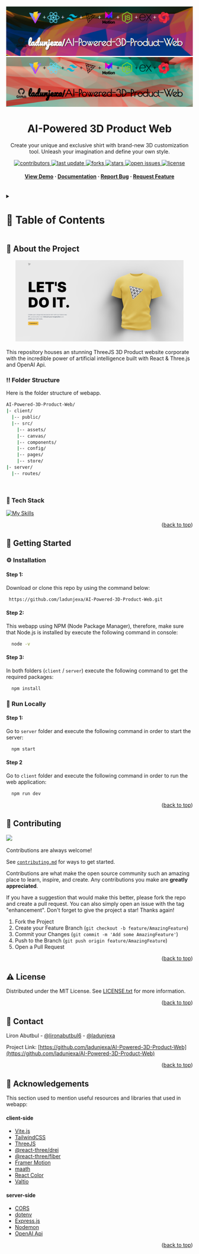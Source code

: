 <a name="readme-top"></a>
<div align="center">

  ![Project Banner](readme_assets/readme_banner.png#gh-dark-mode-only)
  ![Project Banner](readme_assets/readme_banner-light.png#gh-light-mode-only)

  <h1>AI-Powered 3D Product Web</h1>
  
  <p>
    Create your unique and exclusive shirt with brand-new 3D customization tool. Unleash your imagination and define your own style.
  </p>

<!-- Badges -->
<p>
  <a href="https://github.com/ladunjexa/AI-Powered-3D-Product-Web/graphs/contributors">
    <img src="https://img.shields.io/github/contributors/ladunjexa/AI-Powered-3D-Product-Web" alt="contributors" />
  </a>
  <a href="">
    <img src="https://img.shields.io/github/last-commit/ladunjexa/AI-Powered-3D-Product-Web" alt="last update" />
  </a>
  <a href="https://github.com/ladunjexa/AI-Powered-3D-Product-Web/network/members">
    <img src="https://img.shields.io/github/forks/ladunjexa/AI-Powered-3D-Product-Web" alt="forks" />
  </a>
  <a href="https://github.com/ladunjexa/AI-Powered-3D-Product-Web/stargazers">
    <img src="https://img.shields.io/github/stars/ladunjexa/AI-Powered-3D-Product-Web" alt="stars" />
  </a>
  <a href="https://github.com/ladunjexa/AI-Powered-3D-Product-Web/issues/">
    <img src="https://img.shields.io/github/issues/ladunjexa/AI-Powered-3D-Product-Web" alt="open issues" />
  </a>
  <a href="https://github.com/ladunjexa/AI-Powered-3D-Product-Web/blob/master/LICENSE">
    <img src="https://img.shields.io/github/license/ladunjexa/AI-Powered-3D-Product-Web.svg" alt="license" />
  </a>
</p>
   
 <h4>
    <a href="https://ai-powered-3-d-product-web.vercel.app/">View Demo</a>
  <span> · </span>
    <a href="https://github.com/ladunjexa/AI-Powered-3D-Product-Web">Documentation</a>
  <span> · </span>
    <a href="https://github.com/ladunjexa/AI-Powered-3D-Product-Web/issues/">Report Bug</a>
  <span> · </span>
    <a href="https://github.com/ladunjexa/AI-Powered-3D-Product-Web/issues/">Request Feature</a>
  </h4>
</div>

<br />

<!-- Table of Contents -->
<details>

<summary>

# :notebook_with_decorative_cover: Table of Contents

</summary>

- [About the Project](#star2-about-the-project)
  * [Folder Structure](#bangbang-folder-structure)
  * [Tech Stack](#space_invader-tech-stack)
- [Getting Started](#toolbox-getting-started)
  * [Installation](#gear-installation)
  * [Run Locally](#running-run-locally)
- [Contributing](#wave-contributing)
- [License](#warning-license)
- [Contact](#handshake-contact)
- [Acknowledgements](#gem-acknowledgements)

</details>  

<!-- About the Project -->
## :star2: About the Project

<div align="center">
  <img src="readme_assets/mock.png" height="auto" width="90%"/>
</div>

<br />
This repository houses an stunning ThreeJS 3D Product website corporate with the incredible power of artificial intelligence built with React & Three.js and OpenAI Api.

<!-- Folder Structure -->
### :bangbang: Folder Structure

Here is the folder structure of webapp.
```bash
AI-Powered-3D-Product-Web/
|- client/
  |-- public/
  |-- src/
    |-- assets/
    |-- canvas/
    |-- components/
    |-- config/
    |-- pages/
    |-- store/
|- server/
  |-- routes/
```
<br />

<!-- TechStack -->
### :space_invader: Tech Stack

[![My Skills](https://skillicons.dev/icons?i=js,vite,react,tailwind,threejs,nodejs,express)](https://skillicons.dev)

<p align="right">(<a href="#readme-top">back to top</a>)</p>

<!-- Getting Started -->
## :toolbox: Getting Started

<!-- Installation -->
### :gear: Installation

#### Step 1:
Download or clone this repo by using the command below:

```bash
 https://github.com/ladunjexa/AI-Powered-3D-Product-Web.git
```

#### Step 2:

This webapp using NPM (Node Package Manager), therefore, make sure that Node.js is installed by execute the following command in console:

```bash
  node -v
```

#### Step 3:

In both folders (`client` / `server`) execute the following command to get the required packages:

```bash
  npm install
```

<!-- Run Locally -->
### :running: Run Locally

#### Step 1:

Go to `server` folder and execute the following command in order to start the server:

```bash
  npm start
```

#### Step 2

Go to `client` folder and execute the following command in order to run the web application:

```bash
  npm run dev
```

<p align="right">(<a href="#readme-top">back to top</a>)</p>

<!-- Contributing -->
## :wave: Contributing

<a href="https://github.com/ladunjexa/AI-Powered-3D-Product-Web/graphs/contributors">
  <img src="https://contrib.rocks/image?repo=ladunjexa/AI-Powered-3D-Product-Web" />
</a>


Contributions are always welcome!

See [`contributing.md`](https://contributing.md/) for ways to get started.

Contributions are what make the open source community such an amazing place to learn, inspire, and create. Any contributions you make are **greatly appreciated**.

If you have a suggestion that would make this better, please fork the repo and create a pull request. You can also simply open an issue with the tag "enhancement".
Don't forget to give the project a star! Thanks again!

1. Fork the Project
2. Create your Feature Branch (`git checkout -b feature/AmazingFeature`)
3. Commit your Changes (`git commit -m 'Add some AmazingFeature'`)
4. Push to the Branch (`git push origin feature/AmazingFeature`)
5. Open a Pull Request

<p align="right">(<a href="#readme-top">back to top</a>)</p>

<!-- License -->
## :warning: License

Distributed under the MIT License. See [LICENSE.txt](https://github.com/ladunjexa/AI-Powered-3D-Product-Web/blob/main/LICENSE) for more information.

<p align="right">(<a href="#readme-top">back to top</a>)</p>

<!-- Contact -->
## :handshake: Contact

Liron Abutbul - [@lironabutbul6](https://twitter.com/lironabutbul6) - [@ladunjexa](https://t.me/ladunjexa)

Project Link: [https://github.com/ladunjexa/AI-Powered-3D-Product-Web](https://github.com/ladunjexa/AI-Powered-3D-Product-Web)

<p align="right">(<a href="#readme-top">back to top</a>)</p>

<!-- Acknowledgments -->
## :gem: Acknowledgements

This section used to mention useful resources and libraries that used in webapp:

#### client-side

- [Vite.js](https://vitejs.dev/)
- [TailwindCSS](https://tailwindcss.com/)
- [ThreeJS](https://threejs.org/)
- [@react-three/drei](https://www.npmjs.com/package/@react-three/drei)
- [@react-three/fiber](https://www.npmjs.com/package/@react-three/fiber)
- [Framer Motion](https://www.framer.com/motion/)
- [maath](https://github.com/pmndrs/maath)
- [React Color](https://casesandberg.github.io/react-color/)
- [Valtio](https://github.com/pmndrs/valtio)

#### server-side

- [CORS](https://www.npmjs.com/package/cors)
- [dotenv](https://www.npmjs.com/package/dotenv)
- [Express.js](https://expressjs.com/)
- [Nodemon](https://www.npmjs.com/package/nodemon)
- [OpenAI Api](https://openai.com)
 
<p align="right">(<a href="#readme-top">back to top</a>)</p>
